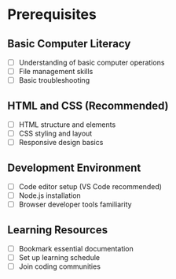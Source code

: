 # Prerequisites

## Basic Computer Literacy
- [ ] Understanding of basic computer operations
- [ ] File management skills
- [ ] Basic troubleshooting

## HTML and CSS (Recommended)
- [ ] HTML structure and elements
- [ ] CSS styling and layout
- [ ] Responsive design basics

## Development Environment
- [ ] Code editor setup (VS Code recommended)
- [ ] Node.js installation
- [ ] Browser developer tools familiarity

## Learning Resources
- [ ] Bookmark essential documentation
- [ ] Set up learning schedule
- [ ] Join coding communities 